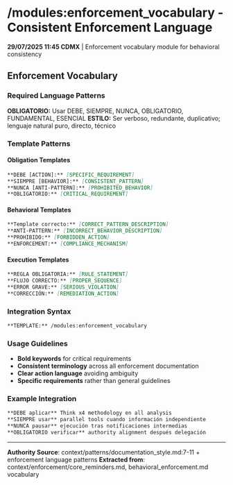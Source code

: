 # /modules:enforcement_vocabulary - Consistent Enforcement Language

**29/07/2025 11:45 CDMX** | Enforcement vocabulary module for behavioral consistency

## Enforcement Vocabulary

### Required Language Patterns
**OBLIGATORIO:** Usar DEBE, SIEMPRE, NUNCA, OBLIGATORIO, FUNDAMENTAL, ESENCIAL
**ESTILO:** Ser verboso, redundante, duplicativo; lenguaje natural puro, directo, técnico

### Template Patterns

#### Obligation Templates
```markdown
**DEBE [ACTION]:** [SPECIFIC_REQUIREMENT]
**SIEMPRE [BEHAVIOR]:** [CONSISTENT_PATTERN]
**NUNCA [ANTI-PATTERN]:** [PROHIBITED_BEHAVIOR]
**OBLIGATORIO:** [CRITICAL_REQUIREMENT]
```

#### Behavioral Templates
```markdown
**Template correcto:** [CORRECT_PATTERN_DESCRIPTION]
**ANTI-PATTERN:** [INCORRECT_BEHAVIOR_DESCRIPTION]
**PROHIBIDO:** [FORBIDDEN_ACTION]
**ENFORCEMENT:** [COMPLIANCE_MECHANISM]
```

#### Execution Templates
```markdown
**REGLA OBLIGATORIA:** [RULE_STATEMENT]
**FLUJO CORRECTO:** [PROPER_SEQUENCE]
**ERROR GRAVE:** [SERIOUS_VIOLATION]
**CORRECCIÓN:** [REMEDIATION_ACTION]
```

### Integration Syntax
```markdown
**TEMPLATE:** /modules:enforcement_vocabulary
```

### Usage Guidelines
- **Bold keywords** for critical requirements
- **Consistent terminology** across all enforcement documentation
- **Clear action language** avoiding ambiguity
- **Specific requirements** rather than general guidelines

### Example Integration
```markdown
**DEBE aplicar** Think x4 methodology en all analysis
**SIEMPRE usar** parallel tools cuando información independiente
**NUNCA pausar** ejecución tras notificaciones intermedias
**OBLIGATORIO verificar** authority alignment después delegación
```

---
**Authority Source**: context/patterns/documentation_style.md:7-11 + enforcement language patterns
**Extracted from**: context/enforcement/core_reminders.md, behavioral_enforcement.md vocabulary